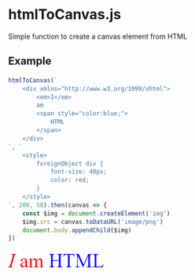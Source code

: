 # htmlToCanvas.js

Simple function to create a canvas element from HTML

## Example

```javascript
htmlToCanvas(`
    <div xmlns="http://www.w3.org/1999/xhtml">
        <em>I</em>
        am 
        <span style="color:blue;">
            HTML
        </span>
    </div>
`, `
    <style>
        foreignObject div {
            font-size: 40px;
            color: red;
        }
    </style>
`, 200, 50).then(canvas => {
    const $img = document.createElement('img')
    $img.src = canvas.toDataURL('image/png')
    document.body.appendChild($img)
})
```

![example.png](example.png "example.png")
